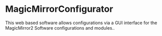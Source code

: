# MagicMirrorConfigurator
This web based software allows configurations via a GUI interface for the MagicMirror2 Software configurations and modules.. 
